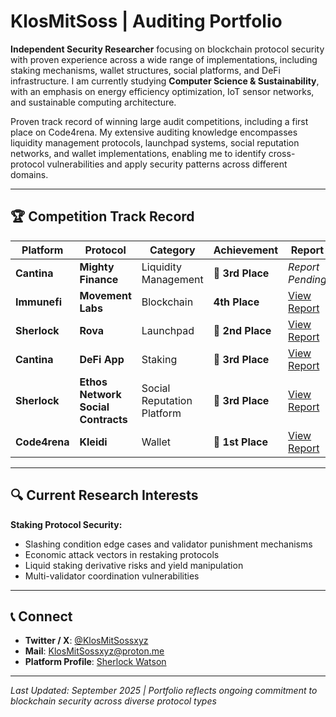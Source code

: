 # KlosMitSoss | Auditing Portfolio

**Independent Security Researcher** focusing on blockchain protocol security with proven experience across a wide range of implementations, including staking mechanisms, wallet structures, social platforms, and DeFi infrastructure. I am currently studying **Computer Science & Sustainability**, with an emphasis on energy efficiency optimization, IoT sensor networks, and sustainable computing architecture.

Proven track record of winning large audit competitions, including a first place on Code4rena. My extensive auditing knowledge encompasses liquidity management protocols, launchpad systems, social reputation networks, and wallet implementations, enabling me to identify cross-protocol vulnerabilities and apply security patterns across different domains.

---

## 🏆 Competition Track Record

| Platform | Protocol | Category | Achievement | Report |
|----------|----------|----------|-------------|---------|
| **Cantina** | **Mighty Finance** | Liquidity Management | 🥉 **3rd Place** | *Report Pending* |
| **Immunefi** | **Movement Labs** | Blockchain | **4th Place** | [View Report](https://reports.immunefi.com/movement-labs-attackathon) |
| **Sherlock** | **Rova** | Launchpad | 🥈 **2nd Place** | [View Report](https://audits.sherlock.xyz/contests/498/report) |
| **Cantina** | **DeFi App** | Staking | 🥉 **3rd Place** | [View Report](https://cantina.xyz/portfolio/8410dfc1-a319-4bb0-be1c-bc92a25e57a9) |
| **Sherlock** | **Ethos Network Social Contracts** | Social Reputation Platform | 🥉 **3rd Place** | [View Report](https://audits.sherlock.xyz/contests/584/report) |
| **Code4rena** | **Kleidi** | Wallet | 🥇 **1st Place** | [View Report](https://code4rena.com/reports/2024-10-kleidi) |

---

## 🔍 Current Research Interests

**Staking Protocol Security:**
- Slashing condition edge cases and validator punishment mechanisms
- Economic attack vectors in restaking protocols
- Liquid staking derivative risks and yield manipulation
- Multi-validator coordination vulnerabilities

---

## 📞 Connect

- **Twitter / X**: [@KlosMitSossxyz](https://x.com/KlosMitSossxyz)
- **Mail**: [KlosMitSossxyz@proton.me](mailto:KlosMitSossxyz@proton.me)
- **Platform Profile**: [Sherlock Watson](https://audits.sherlock.xyz/watson/KlosMitSoss)

---

*Last Updated: September 2025 | Portfolio reflects ongoing commitment to blockchain security across diverse protocol types*
